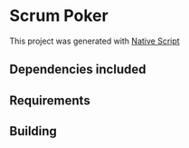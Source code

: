 # Scrum Poker

This project was generated with [Native Script](https://www.nativescript.org/)

Dependencies included
---------------------

Requirements
------------

Building
--------